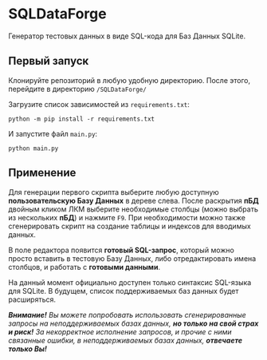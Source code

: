# SQLDataForge

Генератор тестовых данных в виде SQL-кода для Баз Данных SQLite.

## Первый запуск

Клонируйте репозиторий в любую удобную директорию.
После этого, перейдите в директорию <code>/SQLDataForge/</code>

Загрузите список зависимостей из <code>requirements.txt</code>:

    python -m pip install -r requirements.txt

И запустите файл <code>main.py</code>:

    python main.py

## Применение

Для генерации первого скрипта выберите любую доступную **пользовательскую Базу Данных** в дереве слева. После раскрытия **пБД** двойным кликом ЛКМ выберите необходимые столбцы (можно выбрать из нескольких **пБД**) и нажмите <code>F9</code>. При необходимости можно также сгенерировать скрипт на создание таблицы и индексов для вводимых данных.

В поле редактора появится **готовый SQL-запрос**, который можно просто вставить в тестовую Базу Данных, либо отредактировать имена столбцов, и работать с **готовыми данными**.

На данный момент официально доступен только синтаксис SQL-языка для SQLite. В будущем, список поддерживаемых баз данных будет расширяться.

***Внимание!** Вы можете попробовать использовать сгенерированные запросы на неподдерживаемых базах данных, **но только на свой страх и риск!***
*За некорректное исполнение запросов, и прочие с ними связанные ошибки, в неподдерживаемых базах данных, **отвечаете только Вы!***